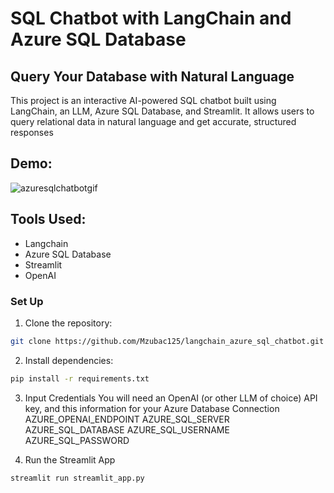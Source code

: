 # SQL Chatbot with LangChain and Azure SQL Database

## Query Your Database with Natural Language

This project is an interactive AI-powered SQL chatbot built using LangChain, an LLM, Azure SQL Database, and Streamlit. It allows users to query relational data in natural language and get accurate, structured responses

## Demo:
![azuresqlchatbotgif](https://github.com/user-attachments/assets/391e5b29-8e00-457a-80eb-61f4f124009f)


## Tools Used:
- Langchain
- Azure SQL Database
- Streamlit
- OpenAI

### Set Up

1. Clone the repository:
```bash
git clone https://github.com/Mzubac125/langchain_azure_sql_chatbot.git
```
2. Install dependencies:
```bash
pip install -r requirements.txt
```

3. Input Credentials
You will need an OpenAI (or other LLM of choice) API key, and this information for your Azure Database Connection
AZURE_OPENAI_ENDPOINT
AZURE_SQL_SERVER
AZURE_SQL_DATABASE
AZURE_SQL_USERNAME
AZURE_SQL_PASSWORD

4. Run the Streamlit App
```bash
streamlit run streamlit_app.py
```

